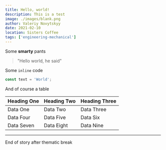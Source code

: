 ```yaml
---
title: Hello, world!
description: This is a test
image: ./images/blank.png
author: Valeriy Novytskyy
date: 2021-02-10
location: Sisters Coffee
tags: ['engineering-mechanical']
---
```


Some **smarty** pants

> "Hello world, he said"

Some `inline` code

```javascript
const text = 'World';
```

And of course a table

| Heading One | Heading Two | Heading Three |
| ----------- | ----------- | ------------- |
| Data One    | Data Two    | Data Three    |
| Data Four   | Data Five   | Data Six      |
| Data Seven  | Data Eight  | Data Nine     |

---

End of story after thematic break
